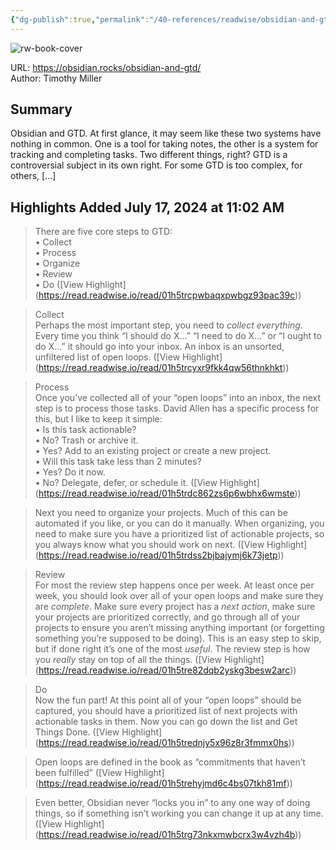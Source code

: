 ```yaml
---
{"dg-publish":true,"permalink":"/40-references/readwise/obsidian-and-gtd/","tags":["rw/articles"]}
---
```



![rw-book-cover](https://obsidian.rocks/wp-content/uploads/2023/01/jeroen-den-otter-1SA__aN_I2U-unsplash-1.jpeg)

  

URL: <https://obsidian.rocks/obsidian-and-gtd/>  
Author: Timothy Miller

## Summary

Obsidian and GTD. At first glance, it may seem like these two systems have nothing in common. One is a tool for taking notes, the other is a system for tracking and completing tasks. Two different things, right? GTD is a controversial subject in its own right. For some GTD is too complex, for others, […]

## Highlights Added July 17, 2024 at 11:02 AM

> There are five core steps to GTD:  
> • Collect  
> • Process  
> • Organize  
> • Review  
> • Do ([View Highlight] (<https://read.readwise.io/read/01h5trcpwbaqxpwbgz93pac39c>))

> Collect  
> Perhaps the most important step, you need to *collect everything*. Every time you think “I should do X…” “I need to do X…” or “I ought to do X…” it should go into your inbox. An inbox is an unsorted, unfiltered list of open loops. ([View Highlight] (<https://read.readwise.io/read/01h5trcyxr9fkk4qw56thnkhkt>))

> Process  
> Once you’ve collected all of your “open loops” into an inbox, the next step is to process those tasks. David Allen has a specific process for this, but I like to keep it simple:  
> • Is this task actionable?  
> • No? Trash or archive it.  
> • Yes? Add to an existing project or create a new project.  
> • Will this task take less than 2 minutes?  
> • Yes? Do it now.  
> • No? Delegate, defer, or schedule it. ([View Highlight] (<https://read.readwise.io/read/01h5trdc862zs6p6wbhx6wmste>))

> Next you need to organize your projects. Much of this can be automated if you like, or you can do it manually. When organizing, you need to make sure you have a prioritized list of actionable projects, so you always know what you should work on next. ([View Highlight] (<https://read.readwise.io/read/01h5trdss2bjbajymj6k73jetp>))

> Review  
> For most the review step happens once per week. At least once per week, you should look over all of your open loops and make sure they are *complete*. Make sure every project has a *next action*, make sure your projects are prioritized correctly, and go through all of your projects to ensure you aren’t missing anything important (or forgetting something you’re supposed to be doing). This is an easy step to skip, but if done right it’s one of the most *useful*. The review step is how you *really* stay on top of all the things. ([View Highlight] (<https://read.readwise.io/read/01h5tre82dqb2yskg3besw2arc>))

> Do  
> Now the fun part! At this point all of your “open loops” should be captured, you should have a prioritized list of next projects with actionable tasks in them. Now you can go down the list and Get Things Done. ([View Highlight] (<https://read.readwise.io/read/01h5trednjy5x96z8r3fmmx0hs>))

> Open loops are defined in the book as “commitments that haven’t been fulfilled” ([View Highlight] (<https://read.readwise.io/read/01h5trehyjmd6c4bs07tkh81mf>))

> Even better, Obsidian never “locks you in” to any one way of doing things, so if something isn’t working you can change it up at any time. ([View Highlight] (<https://read.readwise.io/read/01h5trg73nkxmwbcrx3w4vzh4b>))
